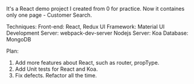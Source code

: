 It's a React demo project I created from 0 for practice.
Now it containes only one page - Customer Search.

Techniques:
Front-end: React, Redux
UI Framework: Material UI
Development Server: webpack-dev-server
Nodejs Server: Koa
Database: MongoDB

Plan:
1. Add more features about React, such as router, propType.
2. Add Unit tests for React and Koa.
3. Fix defects.
Refactor all the time. 